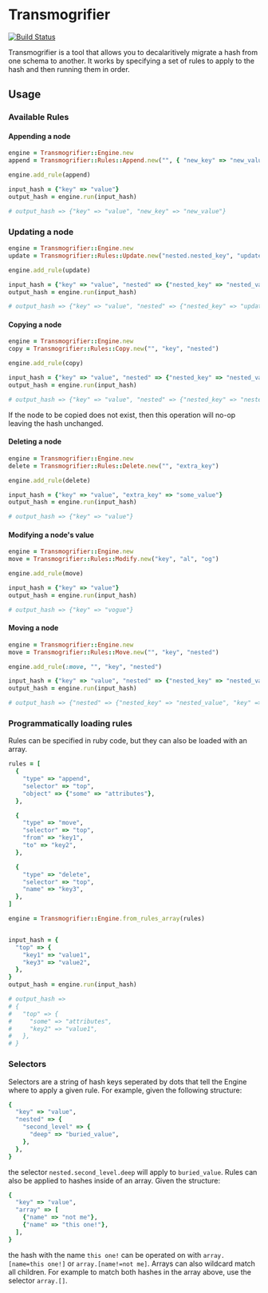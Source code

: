 # Transmogrifier

[![Build Status](https://travis-ci.org/jfoley/transmogrifier.png)](https://travis-ci.org/jfoley/tranmogrifier)

Transmogrifier is a tool that allows you to decalaritively migrate a hash from one schema to another. It works by specifying a set of rules to apply to the hash and then running them in order.

## Usage
### Available Rules
#### Appending a node
```ruby
engine = Transmogrifier::Engine.new
append = Transmogrifier::Rules::Append.new("", { "new_key" => "new_value" })

engine.add_rule(append)

input_hash = {"key" => "value"}
output_hash = engine.run(input_hash)

# output_hash => {"key" => "value", "new_key" => "new_value"}
```

### Updating a node
```ruby
engine = Transmogrifier::Engine.new
update = Transmogrifier::Rules::Update.new("nested.nested_key", "updated-value")

engine.add_rule(update)

input_hash = {"key" => "value", "nested" => {"nested_key" => "nested_value"}}
output_hash = engine.run(input_hash)

# output_hash => {"key" => "value", "nested" => {"nested_key" => "updated-value"}}
```

#### Copying a node
```ruby
engine = Transmogrifier::Engine.new
copy = Transmogrifier::Rules::Copy.new("", "key", "nested")

engine.add_rule(copy)

input_hash = {"key" => "value", "nested" => {"nested_key" => "nested_value"}}
output_hash = engine.run(input_hash)

# output_hash => {"key" => "value", "nested" => {"nested_key" => "nested_value", "key" => "value"}}
```
If the node to be copied does not exist, then this operation will no-op leaving the hash unchanged.

#### Deleting  a node
```ruby
engine = Transmogrifier::Engine.new
delete = Transmogrifier::Rules::Delete.new("", "extra_key")

engine.add_rule(delete)

input_hash = {"key" => "value", "extra_key" => "some_value"}
output_hash = engine.run(input_hash)

# output_hash => {"key" => "value"}
```

#### Modifying a node's value
```ruby
engine = Transmogrifier::Engine.new
move = Transmogrifier::Rules::Modify.new("key", "al", "og")

engine.add_rule(move)

input_hash = {"key" => "value"}
output_hash = engine.run(input_hash)

# output_hash => {"key" => "vogue"}
```

#### Moving a node
```ruby
engine = Transmogrifier::Engine.new
move = Transmogrifier::Rules::Move.new("", "key", "nested")

engine.add_rule(:move, "", "key", "nested")

input_hash = {"key" => "value", "nested" => {"nested_key" => "nested_value"}}
output_hash = engine.run(input_hash)

# output_hash => {"nested" => {"nested_key" => "nested_value", "key" => "value"}}
```

### Programmatically loading rules
Rules can be specified in ruby code, but they can also be loaded with an array.
```ruby
rules = [
  {
    "type" => "append",
    "selector" => "top",
    "object" => {"some" => "attributes"},
  },

  {
    "type" => "move",
    "selector" => "top",
    "from" => "key1",
    "to" => "key2",
  },

  {
    "type" => "delete",
    "selector" => "top",
    "name" => "key3",
  },
]

engine = Transmogrifier::Engine.from_rules_array(rules)


input_hash = {
  "top" => {
    "key1" => "value1",
    "key3" => "value2",
  },
}
output_hash = engine.run(input_hash)

# output_hash => 
# { 
#   "top" => {
#     "some" => "attributes",
#     "key2" => "value1",
#   },
# }
```

### Selectors
Selectors are a string of hash keys seperated by dots that tell the Engine where to apply a given rule. For example, given the following structure:
```ruby
{ 
  "key" => "value", 
  "nested" => {
    "second_level" => {
      "deep" => "buried_value",
    },
  },
}
```
the selector `nested.second_level.deep` will apply to `buried_value`. Rules can also be applied to hashes inside of an array. Given the structure:
```ruby
{ 
  "key" => "value", 
  "array" => [
    {"name" => "not me"},
    {"name" => "this one!"},
  ],
}
```
the hash with the name `this one!` can be operated on with `array.[name=this one!]` or `array.[name!=not me]`. Arrays can also wildcard match all children. For example to match both hashes in the array above, use the selector `array.[]`.
